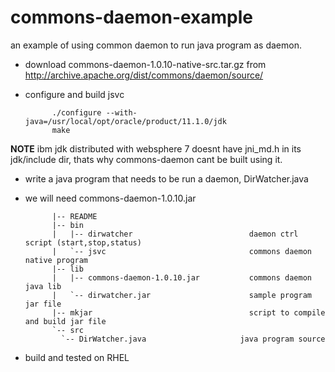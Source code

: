 commons-daemon-example
======================

an example of using common daemon to run java program as daemon.
    
* download commons-daemon-1.0.10-native-src.tar.gz from http://archive.apache.org/dist/commons/daemon/source/

* configure and build jsvc
    
            ./configure --with-java=/usr/local/opt/oracle/product/11.1.0/jdk
            make

__NOTE__
ibm jdk distributed with websphere 7 doesnt have jni_md.h in its 
jdk/include dir, thats why commons-daemon cant be built using it.

* write a java program that needs to be run a daemon, DirWatcher.java
 
* we will need commons-daemon-1.0.10.jar


            |-- README                                
            |-- bin
            |   |-- dirwatcher                          daemon ctrl script (start,stop,status)
            |   `-- jsvc                                commons daemon native program
            |-- lib
            |   |-- commons-daemon-1.0.10.jar           commons daemon java lib  
            |   `-- dirwatcher.jar                      sample program jar file
            |-- mkjar                                   script to compile and build jar file
            `-- src
              `-- DirWatcher.java                     java program source    

* build and tested on RHEL